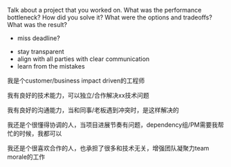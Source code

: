 Talk about a project that you worked on.
What was the performance bottleneck?
How did you solve it?
What were the options and tradeoffs?
What was the result?


* miss deadline?
- stay transparent
- align with all parties with clear communication
- learn from the mistakes



我是个customer/business impact driven的工程师

我有良好的技术能力，可以独立/合作解决xx技术问题

我有良好的沟通能力，当和同事/老板遇到冲突时，是这样解决的

我还是个很懂得协调的人，当项目进展节奏有问题，dependency组/PM需要我帮忙的时候，我都可以

我还是个很喜欢合作的人，也承担了很多和技术无关，增强团队凝聚力team morale的工作
